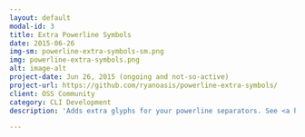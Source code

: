 ```yaml
---
layout: default
modal-id: 3
title: Extra Powerline Symbols
date: 2015-06-26
img-sm: powerline-extra-symbols-sm.png
img: powerline-extra-symbols.png
alt: image-alt
project-date: Jun 26, 2015 (ongoing and not-so-active)
project-url: https://github.com/ryanoasis/powerline-extra-symbols/
client: OSS Community
category: CLI Development
description: 'Adds extra glyphs for your powerline separators. See <a href="https://github.com/ryanoasis/powerline-extra-symbols">Powerline Extra Symbols GitHub Page</a>.'

---
```


